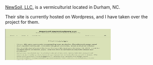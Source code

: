 [NewSoil, LLC.](https://newsoil.org/) is a vermiculturist located in Durham, NC. 

Their site is currently hosted on Wordpress, and I have taken over the project for them. 

<a href="https://newsoil.org/"><img src= "https://github.com/roseanfrankale/new_Soil_FF/blob/master/new_Soil_Homepage.png?raw=true" height="100" width="340"/></a>
